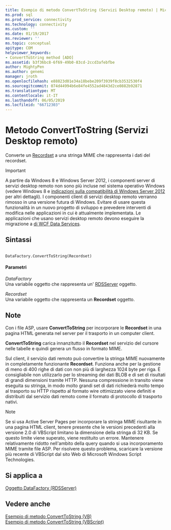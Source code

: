 ```yaml
---
title: Esempio di metodo ConvertToString (Servizi Desktop remoto) | Microsoft Docs
ms.prod: sql
ms.prod_service: connectivity
ms.technology: connectivity
ms.custom: ''
ms.date: 01/19/2017
ms.reviewer: ''
ms.topic: conceptual
apitype: COM
helpviewer_keywords:
- ConvertToString method [ADO]
ms.assetid: b3f36bc8-6f69-49b0-83cd-2ccd3afebfbe
author: MightyPen
ms.author: genemi
manager: jroth
ms.openlocfilehash: e88823d01e34a18bebe209f3939f8cb3532530f4
ms.sourcegitcommit: 074d44994b6e84fe4552ad4843d2ce0882b92871
ms.translationtype: MT
ms.contentlocale: it-IT
ms.lasthandoff: 06/05/2019
ms.locfileid: "66712303"
---
```

# <a name="converttostring-method-rds"></a>Metodo ConvertToString (Servizi Desktop remoto)
Converte un [Recordset](../../../ado/reference/ado-api/recordset-object-ado.md) a una stringa MIME che rappresenta i dati del recordset.  
  
> [!IMPORTANT]
>  A partire da Windows 8 e Windows Server 2012, i componenti server di servizi desktop remoto non sono più incluse nel sistema operativo Windows (vedere Windows 8 e [indicazioni sulla compatibilità di Windows Server 2012](https://www.microsoft.com/download/details.aspx?id=27416) per altri dettagli). I componenti client di servizi desktop remoto verranno rimosso in una versione futura di Windows. Evitare di usare questa funzionalità in un nuovo progetto di sviluppo e prevedere interventi di modifica nelle applicazioni in cui è attualmente implementata. Le applicazioni che usano servizi desktop remoto devono eseguire la migrazione a [di WCF Data Services](https://go.microsoft.com/fwlink/?LinkId=199565).  
  
## <a name="syntax"></a>Sintassi  
  
```  
  
DataFactory.ConvertToString(Recordset)  
```  
  
#### <a name="parameters"></a>Parametri  
 *DataFactory*  
 Una variabile oggetto che rappresenta un' [RDSServer](../../../ado/reference/rds-api/datafactory-object-rdsserver.md) oggetto.  
  
 *Recordset*  
 Una variabile oggetto che rappresenta un **Recordset** oggetto.  
  
## <a name="remarks"></a>Note  
 Con i file ASP, usare **ConvertToString** per incorporare le **Recordset** in una pagina HTML generata nel server per il trasporto in un computer client.  
  
 **ConvertToString** carica innanzitutto il **Recordset** nel servizio del cursore nelle tabelle e quindi genera un flusso in formato MIME.  
  
 Sul client, il servizio dati remoto può convertire la stringa MIME nuovamente in completamente funzionante **Recordset**. Funziona anche per la gestione di meno di 400 righe di dati con non più di larghezza 1024 byte per riga. È consigliabile non utilizzarlo per lo streaming dei dati BLOB e di set di risultati di grandi dimensioni tramite HTTP. Nessuna compressione in transito viene eseguita su stringa, in modo molto grandi set di dati richiederà molto tempo al trasporto su HTTP rispetto al formato wire ottimizzato viene definiti e distribuiti dal servizio dati remoto come il formato di protocollo di trasporto nativi.  
  
> [!NOTE]
>  Se si usa Active Server Pages per incorporare la stringa MIME risultante in una pagina HTML client, tenere presente che le versioni precedenti alla versione 2.0 di VBScript limitano la dimensione della stringa di 32 KB. Se questo limite viene superato, viene restituito un errore. Mantenere relativamente ridotto nell'ambito della query quando si usa incorporamento MIME tramite file ASP. Per risolvere questo problema, scaricare la versione più recente di VBScript dal sito Web di Microsoft Windows Script Technologies.  
  
## <a name="applies-to"></a>Si applica a  
 [Oggetto DataFactory (RDSServer)](../../../ado/reference/rds-api/datafactory-object-rdsserver.md)  
  
## <a name="see-also"></a>Vedere anche  
 [Esempio di metodo ConvertToString (VB)](../../../ado/reference/ado-api/converttostring-method-example-vb.md)   
 [Esempio di metodo ConvertToString (VBScript)](../../../ado/reference/rds-api/converttostring-method-example-vbscript.md)


